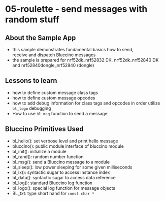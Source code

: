 # 05-roulette - send messages with random stuff

## About the Sample App

* this sample demonstrates fundamental basics how to send,   
  receive and dispatch Bluccino messages
* the sample is prepared for nrf52dk_nrf52832 DK, nrf52dk_nrf52840 DK and
 nrf52840dongle_nrf52840 (dongle)

## Lessons to learn

* how to define custom message class tags
* how to define custom message opcodes
* how to add debug information for class tags and opcodes in order utilize `bl_logo` debugging
* How to use `bl_msg` function to send a message

## Bluccino Primitives Used

* bl_hello(): set verbose level and print hello message
* bluccino(): public module interface of bluccino module
* bl_init(): initialize a module
* bl_rand(): random number function
* bl_msg(): send a Bluccino message to a module
* bl_sleep(): low power sleeping for some given milliseconds
* bl_ix(): syntactic sugar to access instance index
* bl_data(): syntactic sugar to access data reference
* bl_log(): standard Bluccino log function
* bl_logo(): special log function for message objects
* BL_txt: type short hand for `const char *`
